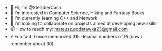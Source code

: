 - 👋 Hi, I’m @SteadierCash
- 👀 I’m interested in Computer Science, Hiking and Fantasy Books
- 🌱 I’m currently learning C++ and Network
- 💞️ I’m looking to collaborate on projects aimed at developing new skills
- 📫 How to reach my: mateusz.podstawka23@gmail.com
- ⚡ Fun fact: I once memorized 315 decimal numbers of Pi (now i remember about 30)

<!---
SteadierCash/SteadierCash is a ✨ special ✨ repository because its `README.md` (this file) appears on your GitHub profile.
You can click the Preview link to take a look at your changes.
--->
